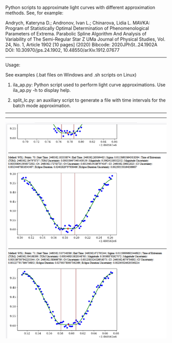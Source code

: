 Python scripts to approximate light curves with different approximation methods.
See, for example:

Andrych, Kateryna D.; Andronov, Ivan L.; Chinarova, Lidia L.
MAVKA: Program of Statistically Optimal Determination of Phenomenological Parameters of Extrema. Parabolic Spline Algorithm And Analysis of Variability of The Semi-Regular Star Z UMa
Journal of Physical Studies, Vol. 24, No. 1, Article 1902 [10 pages] (2020)
Bibcode: 2020JPhSt..24.1902A
DOI: 10.30970/jps.24.1902, 10.48550/arXiv.1912.07677

-------------------------------------------------------------------------------

Usage:

See examples (.bat files on Windows and .sh scripts on Linux)

1. ila_ap.py: Python script used to perform light curve approximations.
   Use ila_ap.py -h to display help.

2. split_lc.py: an auxiliary script to generate a file with time intervals for the batch mode approximation.

-------------------------------------------------------------------------------
-------------------------------------------------------------------------------

![Screenshot1](screenshots/Screenshot1.png)
